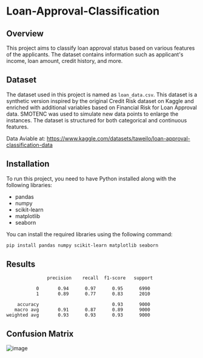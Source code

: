 ﻿# Loan-Approval-Classification
## Overview
This project aims to classify loan approval status based on various features of the applicants. The dataset contains information such as applicant's income, loan amount, credit history, and more.

## Dataset
The dataset used in this project is named as `loan_data.csv`. 
This dataset is a synthetic version inspired by the original Credit Risk dataset on Kaggle and enriched with additional variables based on Financial Risk for Loan Approval data. SMOTENC was used to simulate new data points to enlarge the instances. The dataset is structured for both categorical and continuous features.

Data Aviable at: https://www.kaggle.com/datasets/taweilo/loan-approval-classification-data


## Installation
To run this project, you need to have Python installed along with the following libraries:
- pandas
- numpy
- scikit-learn
- matplotlib
- seaborn

You can install the required libraries using the following command:
```bash
pip install pandas numpy scikit-learn matplotlib seaborn
```

## Results
```Classification Report:
               precision    recall  f1-score   support

           0       0.94      0.97      0.95      6990
           1       0.89      0.77      0.83      2010

    accuracy                           0.93      9000
   macro avg       0.91      0.87      0.89      9000
weighted avg       0.93      0.93      0.93      9000
```

## Confusion Matrix 
![image](https://github.com/user-attachments/assets/e864e301-8cdc-4c10-bd70-8ce33118820f)

